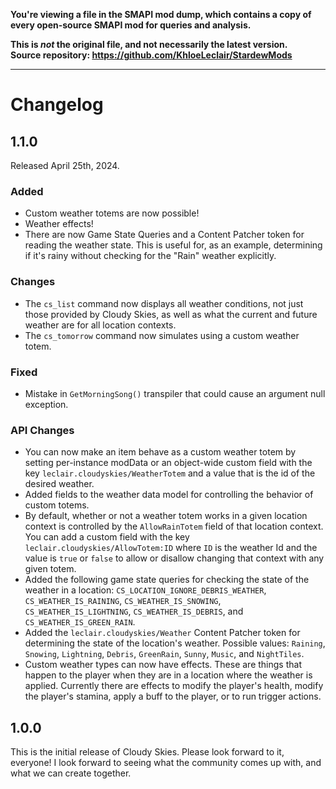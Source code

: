 **You're viewing a file in the SMAPI mod dump, which contains a copy of every open-source SMAPI mod
for queries and analysis.**

**This is _not_ the original file, and not necessarily the latest version.**  
**Source repository: https://github.com/KhloeLeclair/StardewMods**

----

# Changelog

## 1.1.0
Released April 25th, 2024.

### Added
* Custom weather totems are now possible!
* Weather effects!
* There are now Game State Queries and a Content Patcher
  token for reading the weather state. This is useful for,
  as an example, determining if it's rainy without checking
  for the "Rain" weather explicitly.

### Changes
* The `cs_list` command now displays all weather conditions, not just
  those provided by Cloudy Skies, as well as what the current and
  future weather are for all location contexts.
* The `cs_tomorrow` command now simulates using a custom weather totem.

### Fixed
* Mistake in `GetMorningSong()` transpiler that could cause an
  argument null exception.

### API Changes
* You can now make an item behave as a custom weather totem by
  setting per-instance modData or an object-wide custom field
  with the key `leclair.cloudyskies/WeatherTotem` and a value
  that is the id of the desired weather.
* Added fields to the weather data model for controlling the
  behavior of custom totems.
* By default, whether or not a weather totem works in a given
  location context is controlled by the `AllowRainTotem` field
  of that location context. You can add a custom field with
  the key `leclair.cloudyskies/AllowTotem:ID` where `ID` is
  the weather Id and the value is `true` or `false` to allow
  or disallow changing that context with any given totem.
* Added the following game state queries for checking the
  state of the weather in a location: `CS_LOCATION_IGNORE_DEBRIS_WEATHER`,
  `CS_WEATHER_IS_RAINING`, `CS_WEATHER_IS_SNOWING`, `CS_WEATHER_IS_LIGHTNING`,
  `CS_WEATHER_IS_DEBRIS`, and `CS_WEATHER_IS_GREEN_RAIN`.
* Added the `leclair.cloudyskies/Weather` Content Patcher
  token for determining the state of the location's weather.
  Possible values: `Raining`, `Snowing`, `Lightning`, `Debris`,
  `GreenRain`, `Sunny`, `Music`, and `NightTiles`.
* Custom weather types can now have effects. These are things that
  happen to the player when they are in a location where the weather
  is applied. Currently there are effects to modify the player's
  health, modify the player's stamina, apply a buff to the player, or
  to run trigger actions.


## 1.0.0

This is the initial release of Cloudy Skies. Please look forward
to it, everyone! I look forward to seeing what the community comes up
with, and what we can create together.
